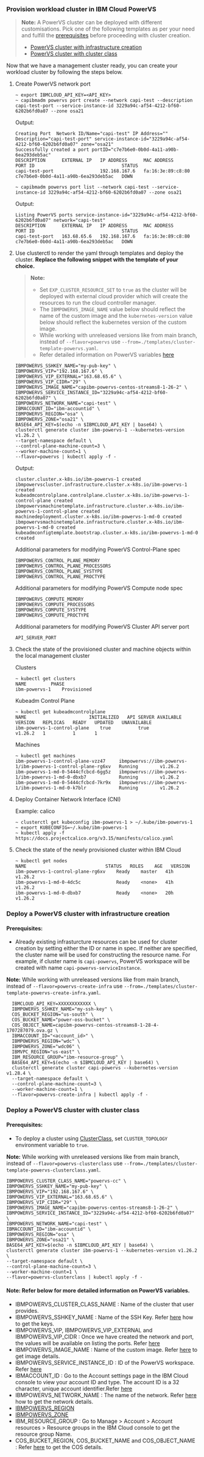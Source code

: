 ### Provision workload cluster in IBM Cloud PowerVS

> **Note:**
> A PowerVS cluster can be deployed with different customisations. Pick one of the following templates as per your need and fulfill the [prerequisites](prerequisites.md) before proceeding with cluster creation.
> - [PowerVS cluster with infrastructure creation](#deploy-a-powervs-cluster-with-infrastructure-creation)
> - [PowerVS cluster with cluster class](#deploy-a-powervs-cluster-with-cluster-class)

Now that we have a management cluster ready, you can create your workload cluster by 
following the steps below. 

1. Create PowerVS network port 

    ```console
    ~ export IBMCLOUD_API_KEY=<API_KEY>
    ~ capibmadm powervs port create --network capi-test --description capi-test-port --service-instance-id 3229a94c-af54-4212-bf60-6202b6fd0a07 --zone osa21
    ```

    Output:
    ```console
    Creating Port  Network ID/Name="capi-test" IP Address="" Description="capi-test-port" service-instance-id="3229a94c-af54-4212-bf60-6202b6fd0a07" zone="osa21"
    Successfully created a port portID="c7e7b6e0-0b0d-4a11-a90b-6ea293deb5ac"
    DESCRIPTION      EXTERNAL IP   IP ADDRESS      MAC ADDRESS         PORT ID                                STATUS
    capi-test-port                 192.168.167.6   fa:16:3e:89:c8:80   c7e7b6e0-0b0d-4a11-a90b-6ea293deb5ac   DOWN
    ```

    ```console
    ~ capibmadm powervs port list --network capi-test --service-instance-id 3229a94c-af54-4212-bf60-6202b6fd0a07 --zone osa21
    ```

    Output:
    ```console
    Listing PowerVS ports service-instance-id="3229a94c-af54-4212-bf60-6202b6fd0a07" network="capi-test"
    DESCRIPTION      EXTERNAL IP   IP ADDRESS      MAC ADDRESS         PORT ID                                STATUS
    capi-test-port   163.68.65.6   192.168.167.6   fa:16:3e:89:c8:80   c7e7b6e0-0b0d-4a11-a90b-6ea293deb5ac   DOWN
    ```

2. Use clusterctl to render the yaml through templates and deploy the cluster.
  **Replace the following snippet with the template of your choice.**

    > **Note:**
    > - Set `EXP_CLUSTER_RESOURCE_SET` to `true` as the cluster will be deployed with external cloud provider which will create the resources to run the cloud controller manager.
    > - The `IBMPOWERVS_IMAGE_NAME` value below should reflect the name of the custom image and the `kubernetes-version` value below should reflect the kubernetes version of the custom image.
    > - While working with unreleased versions like from main branch, instead of `--flavor=powervs` use `--from=./templates/cluster-template-powervs.yaml`.
    > - Refer detailed information on PowerVS variables [here](/topics/powervs/creating-a-cluster#note-refer-below-for-more-detailed-information-on-powervs-variables)

    ```console
    IBMPOWERVS_SSHKEY_NAME="my-pub-key" \
    IBMPOWERVS_VIP="192.168.167.6" \
    IBMPOWERVS_VIP_EXTERNAL="163.68.65.6" \
    IBMPOWERVS_VIP_CIDR="29" \
    IBMPOWERVS_IMAGE_NAME="capibm-powervs-centos-streams8-1-26-2" \
    IBMPOWERVS_SERVICE_INSTANCE_ID="3229a94c-af54-4212-bf60-6202b6fd0a07" \
    IBMPOWERVS_NETWORK_NAME="capi-test" \
    IBMACCOUNT_ID="ibm-accountid" \
    IBMPOWERVS_REGION="osa" \
    IBMPOWERVS_ZONE="osa21" \
    BASE64_API_KEY=$(echo -n $IBMCLOUD_API_KEY | base64) \
    clusterctl generate cluster ibm-powervs-1 --kubernetes-version v1.26.2 \
    --target-namespace default \
    --control-plane-machine-count=3 \
    --worker-machine-count=1 \
    --flavor=powervs | kubectl apply -f -
    ```

    Output:
    ```console
    cluster.cluster.x-k8s.io/ibm-powervs-1 created
    ibmpowervscluster.infrastructure.cluster.x-k8s.io/ibm-powervs-1 created
    kubeadmcontrolplane.controlplane.cluster.x-k8s.io/ibm-powervs-1-control-plane created
    ibmpowervsmachinetemplate.infrastructure.cluster.x-k8s.io/ibm-powervs-1-control-plane created
    machinedeployment.cluster.x-k8s.io/ibm-powervs-1-md-0 created
    ibmpowervsmachinetemplate.infrastructure.cluster.x-k8s.io/ibm-powervs-1-md-0 created
    kubeadmconfigtemplate.bootstrap.cluster.x-k8s.io/ibm-powervs-1-md-0 created
    ```

    Additional parameters for modifying PowerVS Control-Plane spec
    ```
    IBMPOWERVS_CONTROL_PLANE_MEMORY
    IBMPOWERVS_CONTROL_PLANE_PROCESSORS
    IBMPOWERVS_CONTROL_PLANE_SYSTYPE
    IBMPOWERVS_CONTROL_PLANE_PROCTYPE
    ```

    Additional parameters for modifying PowerVS Compute node spec
    ```
    IBMPOWERVS_COMPUTE_MEMORY
    IBMPOWERVS_COMPUTE_PROCESSORS
    IBMPOWERVS_COMPUTE_SYSTYPE
    IBMPOWERVS_COMPUTE_PROCTYPE
    ```

    Additional parameters for modifying PowerVS Cluster API server port
    ```
    API_SERVER_PORT
    ```

3. Check the state of the provisioned cluster and machine objects within the local management cluster

    Clusters
    ```console
    ~ kubectl get clusters
    NAME         PHASE
    ibm-powervs-1    Provisioned
    ```

    Kubeadm Control Plane
    ```console
    ~ kubectl get kubeadmcontrolplane
    NAME                       INITIALIZED   API SERVER AVAILABLE   VERSION   REPLICAS   READY   UPDATED   UNAVAILABLE
    ibm-powervs-1-control-plane    true          true                   v1.26.2   1          1       1
    ```

    Machines
    ```console
    ~ kubectl get machines
    ibm-powervs-1-control-plane-vzz47     ibmpowervs://ibm-powervs-1/ibm-powervs-1-control-plane-rg6xv   Running        v1.26.2
    ibm-powervs-1-md-0-5444cfcbcd-6gg5z   ibmpowervs://ibm-powervs-1/ibm-powervs-1-md-0-dbxb7            Running        v1.26.2
    ibm-powervs-1-md-0-5444cfcbcd-7kr9x   ibmpowervs://ibm-powervs-1/ibm-powervs-1-md-0-k7blr            Running        v1.26.2
    ```

4. Deploy Container Network Interface (CNI)

    Example: calico
    ```console
    ~ clusterctl get kubeconfig ibm-powervs-1 > ~/.kube/ibm-powervs-1
    ~ export KUBECONFIG=~/.kube/ibm-powervs-1
    ~ kubectl apply -f https://docs.projectcalico.org/v3.15/manifests/calico.yaml
    ```

5.  Check the state of the newly provisioned cluster within IBM Cloud

    ```console
    ~ kubectl get nodes
    NAME                             STATUS   ROLES    AGE   VERSION
    ibm-powervs-1-control-plane-rg6xv    Ready    master   41h   v1.26.2
    ibm-powervs-1-md-0-4dc5c             Ready    <none>   41h   v1.26.2
    ibm-powervs-1-md-0-dbxb7             Ready    <none>   20h   v1.26.2

### Deploy a PowerVS cluster with infrastructure creation

#### Prerequisites: 
- Already existing infrasturcture resources can be used for cluster creation by setting either the ID or name in spec. If neither are specified, the cluster name will be used for constructing the resource name. For example, if cluster name is `capi-powervs`, PowerVS workspace will be created with name `capi-powervs-serviceInstance`.

**Note:** While working with unreleased versions like from main branch, instead of `--flavor=powervs-create-infra` use `--from=./templates/cluster-template-powervs-create-infra.yaml`.

  ```
    IBMCLOUD_API_KEY=XXXXXXXXXXXX \
    IBMPOWERVS_SSHKEY_NAME="my-ssh-key" \
    COS_BUCKET_REGION="us-south" \
    COS_BUCKET_NAME="power-oss-bucket" \
    COS_OBJECT_NAME=capibm-powervs-centos-streams8-1-28-4-1707287079.ova.gz \
    IBMACCOUNT_ID="<account_id>" \
    IBMPOWERVS_REGION="wdc" \
    IBMPOWERVS_ZONE="wdc06" \
    IBMVPC_REGION="us-east" \
    IBM_RESOURCE_GROUP="ibm-resource-group" \
    BASE64_API_KEY=$(echo -n $IBMCLOUD_API_KEY | base64) \
    clusterctl generate cluster capi-powervs --kubernetes-version v1.28.4 \
    --target-namespace default \
    --control-plane-machine-count=3 \
    --worker-machine-count=1 \
    --flavor=powervs-create-infra | kubectl apply -f -
  ```

### Deploy a PowerVS cluster with cluster class

#### Prerequisites:
- To deploy a cluster using [ClusterClass](https://cluster-api.sigs.k8s.io/tasks/experimental-features/cluster-class/index.html), set `CLUSTER_TOPOLOGY` environment variable to `true`.

**Note:** While working with unreleased versions like from main branch, instead of `--flavor=powervs-clusterclass` use `--from=./templates/cluster-template-powervs-clusterclass.yaml`.

  ```
  IBMPOWERVS_CLUSTER_CLASS_NAME="powervs-cc" \
  IBMPOWERVS_SSHKEY_NAME="my-pub-key" \
  IBMPOWERVS_VIP="192.168.167.6" \
  IBMPOWERVS_VIP_EXTERNAL="163.68.65.6" \
  IBMPOWERVS_VIP_CIDR="29" \
  IBMPOWERVS_IMAGE_NAME="capibm-powervs-centos-streams8-1-26-2" \
  IBMPOWERVS_SERVICE_INSTANCE_ID="3229a94c-af54-4212-bf60-6202b6fd0a07" \
  IBMPOWERVS_NETWORK_NAME="capi-test" \
  IBMACCOUNT_ID="ibm-accountid" \
  IBMPOWERVS_REGION="osa" \
  IBMPOWERVS_ZONE="osa21" \
  BASE64_API_KEY=$(echo -n $IBMCLOUD_API_KEY | base64) \
  clusterctl generate cluster ibm-powervs-1 --kubernetes-version v1.26.2 \
  --target-namespace default \
  --control-plane-machine-count=3 \
  --worker-machine-count=1 \
  --flavor=powervs-clusterclass | kubectl apply -f -
  ```

#### Note: Refer below for more detailed information on PowerVS variables.
- IBMPOWERVS_CLUSTER_CLASS_NAME : Name of the cluster that user provides.
- IBMPOWERVS_SSHKEY_NAME : Name of the SSH Key. Refer [here](/topics/capibmadm/powervs/key#3-capibmadm-powervs-key-list) how to get the keys.
- IBMPOWERVS_VIP, IBMPOWERVS_VIP_EXTERNAL and IBMPOWERVS_VIP_CIDR : Once we have created the network and port, the values will be available on listing the ports. Refer [here](/topics/capibmadm/powervs/port#3-capibmadm-powervs-port-list)
- IBMPOWERVS_IMAGE_NAME : Name of the custom image. Refer [here](/topics/capibmadm/powervs/image#2-capibmadm-powervs-image-list) to get image details.
- IBMPOWERVS_SERVICE_INSTANCE_ID : ID of the PowerVS workspace. Refer [here](https://cloud.ibm.com/docs/power-iaas-cli-plugin?topic=power-iaas-cli-plugin-power-iaas-cli-reference-v1#ibmcloud-pi-workspace)
- IBMACCOUNT_ID : Go to the Account settings page in the IBM Cloud console to view your account ID and type. The account ID is a 32 character, unique account identifier.Refer [here](https://cloud.ibm.com/account/settings)
- IBMPOWERVS_NETWORK_NAME : The name of the network. Refer [here](/topics/capibmadm/powervs/network#3-capibmadm-powervs-network-list) how to get the network details.
- [IBMPOWERVS_REGION](/reference/regions-zones-mapping.html)
- [IBMPOWERVS_ZONE](/reference/regions-zones-mapping.html)
- IBM_RESOURCE_GROUP : Go to Manage > Account > Account resources > Resource groups in the IBM Cloud console to get the resource group Name.
- COS_BUCKET_REGION, COS_BUCKET_NAME and COS_OBJECT_NAME : Refer [here](/machine-images/powervs#powervs-images-with-dhcp-based-network) to get the COS details.
